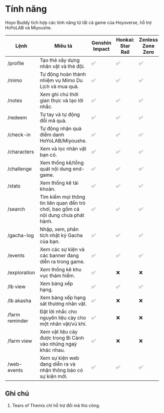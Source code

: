 # Tính năng

Hoyo Buddy tích hợp các tính năng từ tất cả game của Hoyoverse, hỗ trợ HoYoLAB và Miyoushe.

| Lệnh | Miêu tả | Genshin Impact | Honkai: Star Rail | Zenless Zone Zero | Honkai Impact 3rd | Tears of Themis |
|---|---|---|---|---|---|---|
| /profile | Tạo thẻ xây dựng nhân vật và thẻ đội. | ✅ | ✅ | ✅ | ❌ | ❌ |
| /mimo | Tự động hoàn thành nhiệm vụ Mimo Du Lịch và mua quà. | ✅ | ✅ | ✅ | ❌ | ❌ |
| /notes | Xem ghi chú thời gian thực và tạo lời nhắc. | ✅ | ✅ | ✅ | ✅ | ❌ |
| /redeem | Tự tay và tự động đổi mã quà. | ✅ | ✅ | ✅ | ❌ | ✅[*](#ghi-chú) |
| /check-in | Tự động nhận quà điểm danh HoYoLAB/Miyoushe. | ✅ | ✅ | ✅ | ✅ | ✅ |
| /characters | Xem và lọc nhân vật bạn có.  | ✅ | ✅ | ✅ | ✅ | ❌ |
| /challenge | Xem thống kê/tổng quát nội dung end-game. | ✅ | ✅ | ✅ | ❌ | ❌ |
| /stats | Xem thống kê tài khoản.  | ✅ | ✅ | ✅ | ✅ | ❌ |
| /search | Tìm kiếm mọi thông tin liên quan đến trò chơi, bao gồm cả nội dung chưa phát hành. | ✅ | ✅ | ✅ | ❌ | ❌ |
| /gacha-log | Nhập, xem, phân tích nhật ký Gacha của bạn. | ✅ | ✅ | ✅ | ❌ | ❌ |
| /events | Xem các sự kiện và các banner đang diễn ra trong game. | ✅ | ✅ | ✅ | ❌ | ❌ |
| /exploration | Xem thống kê khu vục thám hiểm. | ✅ | ❌ | ❌ | ❌ | ❌ |
| /lb view | Xem bảng xếp hạng. | ✅ | ✅ | ✅ | ❌ | ❌ |
| /lb akasha | Xem bảng xếp hạng sát thương nhân vật. | ✅ | ❌ | ❌ | ❌ | ❌ |
| /farm reminder | Đặt lời nhắc cho nguyên liệu cày cho một nhân vật/vũ khí. | ✅ | ❌ | ❌ | ❌ | ❌ |
| /farm view | Xem vật liệu cày được trong Bi Cảnh vào những ngaỳ khác nhau. | ✅ | ❌ | ❌ | ❌ | ❌ |
| /web-events | Xem sự kiện web đang diễn ra và nhận thông báo có sự kiện mới. | ✅ | ✅ | ✅ | ✅ | ✅ |

## Ghi chú

1. Tears of Themis chỉ hỗ trợ đổi mã thủ công.
